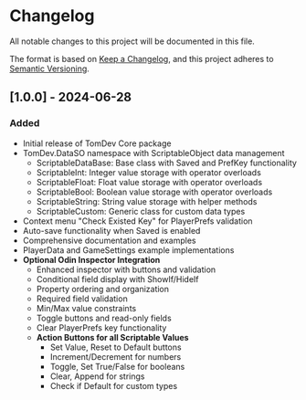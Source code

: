 # Changelog
All notable changes to this project will be documented in this file.

The format is based on [Keep a Changelog](https://keepachangelog.com/en/1.0.0/),
and this project adheres to [Semantic Versioning](https://semver.org/spec/v2.0.0.html).

## [1.0.0] - 2024-06-28

### Added
- Initial release of TomDev Core package
- TomDev.DataSO namespace with ScriptableObject data management
  - ScriptableDataBase: Base class with Saved and PrefKey functionality
  - ScriptableInt: Integer value storage with operator overloads
  - ScriptableFloat: Float value storage with operator overloads
  - ScriptableBool: Boolean value storage with operator overloads
  - ScriptableString: String value storage with helper methods
  - ScriptableCustom<T>: Generic class for custom data types
- Context menu "Check Existed Key" for PlayerPrefs validation
- Auto-save functionality when Saved is enabled
- Comprehensive documentation and examples
- PlayerData and GameSettings example implementations
- **Optional Odin Inspector Integration**
  - Enhanced inspector with buttons and validation
  - Conditional field display with ShowIf/HideIf
  - Property ordering and organization
  - Required field validation
  - Min/Max value constraints
  - Toggle buttons and read-only fields
  - Clear PlayerPrefs key functionality
  - **Action Buttons for all Scriptable Values**
    - Set Value, Reset to Default buttons
    - Increment/Decrement for numbers
    - Toggle, Set True/False for booleans
    - Clear, Append for strings
    - Check if Default for custom types 